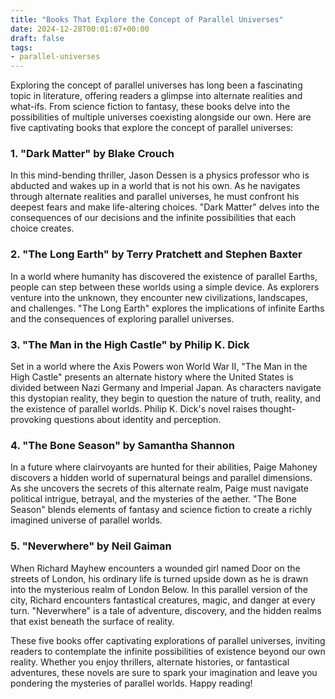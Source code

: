 ```yaml
---
title: "Books That Explore the Concept of Parallel Universes"
date: 2024-12-28T00:01:07+00:00
draft: false
tags: 
- parallel-universes
---
```


Exploring the concept of parallel universes has long been a fascinating topic in literature, offering readers a glimpse into alternate realities and what-ifs. From science fiction to fantasy, these books delve into the possibilities of multiple universes coexisting alongside our own. Here are five captivating books that explore the concept of parallel universes:

### 1. "Dark Matter" by Blake Crouch

In this mind-bending thriller, Jason Dessen is a physics professor who is abducted and wakes up in a world that is not his own. As he navigates through alternate realities and parallel universes, he must confront his deepest fears and make life-altering choices. "Dark Matter" delves into the consequences of our decisions and the infinite possibilities that each choice creates.

### 2. "The Long Earth" by Terry Pratchett and Stephen Baxter

In a world where humanity has discovered the existence of parallel Earths, people can step between these worlds using a simple device. As explorers venture into the unknown, they encounter new civilizations, landscapes, and challenges. "The Long Earth" explores the implications of infinite Earths and the consequences of exploring parallel universes.

### 3. "The Man in the High Castle" by Philip K. Dick

Set in a world where the Axis Powers won World War II, "The Man in the High Castle" presents an alternate history where the United States is divided between Nazi Germany and Imperial Japan. As characters navigate this dystopian reality, they begin to question the nature of truth, reality, and the existence of parallel worlds. Philip K. Dick's novel raises thought-provoking questions about identity and perception.

### 4. "The Bone Season" by Samantha Shannon

In a future where clairvoyants are hunted for their abilities, Paige Mahoney discovers a hidden world of supernatural beings and parallel dimensions. As she uncovers the secrets of this alternate realm, Paige must navigate political intrigue, betrayal, and the mysteries of the aether. "The Bone Season" blends elements of fantasy and science fiction to create a richly imagined universe of parallel worlds.

### 5. "Neverwhere" by Neil Gaiman

When Richard Mayhew encounters a wounded girl named Door on the streets of London, his ordinary life is turned upside down as he is drawn into the mysterious realm of London Below. In this parallel version of the city, Richard encounters fantastical creatures, magic, and danger at every turn. "Neverwhere" is a tale of adventure, discovery, and the hidden realms that exist beneath the surface of reality.

These five books offer captivating explorations of parallel universes, inviting readers to contemplate the infinite possibilities of existence beyond our own reality. Whether you enjoy thrillers, alternate histories, or fantastical adventures, these novels are sure to spark your imagination and leave you pondering the mysteries of parallel worlds. Happy reading!